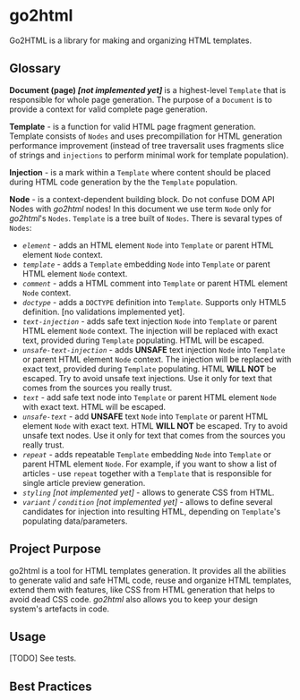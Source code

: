 # go2html

Go2HTML is a library for making and organizing HTML templates.

## Glossary

**Document (page) *[not implemented yet]*** is a highest-level `Template` that is responsible for whole page generation. The purpose of a `Document` is to provide a context for valid complete page generation.

**Template** - is a function for valid HTML page fragment generation. Template consists of `Nodes` and uses precompillation for HTML generation performance improvement (instead of tree traversalit uses fragments slice of strings and `injections` to perform minimal work for template population).

**Injection** - is a mark within a `Template` where content should be placed during HTML code generation by the the `Template` population.

**Node** - is a context-dependent building block. Do not confuse DOM API Nodes with *go2html* nodes! In this document we use term `Node` only for *go2html*'s `Nodes`. `Template` is a tree built of `Nodes`. There is sevaral types of `Nodes`:

- *`element`* - adds an HTML element `Node` into `Template` or parent HTML element `Node` context.
- *`template`* - adds a `Template` embedding `Node` into `Template` or parent HTML element `Node` context.
- *`comment`* - adds a HTML comment into `Template` or parent HTML element `Node` context.
- *`doctype`* - adds a `DOCTYPE` definition into `Template`. Supports only HTML5 definition. [no validations implemented yet].
- *`text-injection`* - adds safe text injection `Node` into `Template` or parent HTML element `Node` context. The injection will be replaced with exact text, provided during `Template` populating. HTML will be escaped.
- *`unsafe-text-injection`* - adds **UNSAFE** text injection `Node` into `Template` or parent HTML element `Node` context. The injection will be replaced with exact text, provided during `Template` populating. HTML **WILL NOT** be escaped. Try to avoid unsafe text injections. Use it only for text that comes from the sources you really trust.
- *`text`* - add safe text node into `Template` or parent HTML element `Node` with exact text. HTML will be escaped.
- *`unsafe-text`* - add **UNSAFE** text `Node` into `Template` or parent HTML element `Node` with exact text. HTML **WILL NOT** be escaped. Try to avoid unsafe text nodes. Use it only for text that comes from the sources you really trust.
- *`repeat`* - adds repeatable `Template` embedding  `Node` into `Template` or parent HTML element `Node`. For example, if you want to show a list of articles - use `repeat` together with a `Template` that is responsible for single article preview generation.
- *`styling` [not implemented yet]* - allows to generate CSS from HTML.
- *`variant` / `condition` [not implemented yet]* - allows to define several candidates for injection into resulting HTML, depending on `Template`'s populating data/parameters.

## Project Purpose

go2html is a tool for HTML templates generation. It provides all the abilities to generate valid and safe HTML code, reuse and organize HTML templates, extend them with features, like CSS from HTML generation that helps to avoid dead CSS code. *go2html* also allows you to keep your design system's artefacts in code.

## Usage

[TODO] See tests.
## Best Practices
